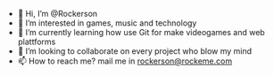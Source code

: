 - 👋 Hi, I’m @Rockerson
- 👀 I’m interested in games, music and technology
- 🌱 I’m currently learning how use Git for make videogames and web plattforms
- 💞️ I’m looking to collaborate on every project who blow my mind
- 📫 How to reach me? mail me in rockerson@rockeme.com

<!---
Rockerson/Rockerson is a ✨ special ✨ repository because its `README.md` (this file) appears on your GitHub profile.
You can click the Preview link to take a look at your changes.
--->
